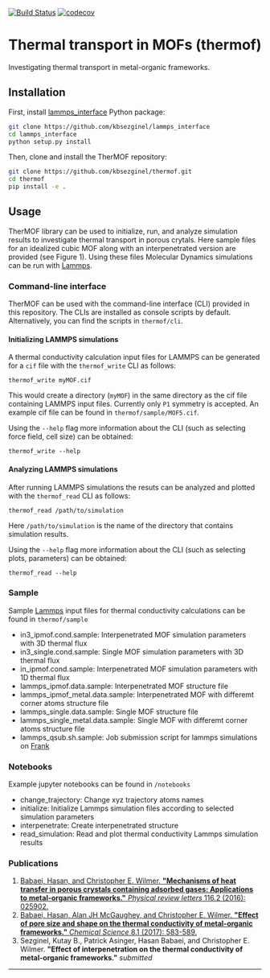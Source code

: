 [![Build Status](https://travis-ci.org/kbsezginel/thermof.svg?branch=master)](https://travis-ci.org/kbsezginel/thermof)
[![codecov](https://codecov.io/gh/kbsezginel/thermof/branch/master/graph/badge.svg)](https://codecov.io/gh/kbsezginel/thermof)

Thermal transport in MOFs (thermof)
===================================
Investigating thermal transport in metal-organic frameworks.

Installation
------------
First, install [lammps_interface](https://github.com/kbsezginel/lammps_interface) Python package:

```bash
git clone https://github.com/kbsezginel/lammps_interface
cd lammps_interface
python setup.py install
```

Then, clone and install the TherMOF repository:

```bash
git clone https://github.com/kbsezginel/thermof.git
cd thermof
pip install -e .
```

Usage
-----
TherMOF library can be used to initialize, run, and analyze simulation results to investigate thermal transport in porous crytals. Here sample files for an idealized cubic MOF along with an interpenetrated version are provided (see Figure 1). Using these files Molecular Dynamics simulations can be run with [Lammps].

### Command-line interface

TherMOF can be used with the command-line interface (CLI) provided in this repository. The CLIs are installed as console scripts by default. Alternatively, you can find the scripts in `thermof/cli`.

#### Initializing LAMMPS simulations

A thermal conductivity calculation input files for LAMMPS can be generated for a `cif` file with the `thermof_write` CLI as follows:
```
thermof_write myMOF.cif
```
This would create a directory (`myMOF`) in the same directory as the cif file containing LAMMPS input files. Currently only `P1` symmetry is accepted. An example cif file can be found in `thermof/sample/MOF5.cif`.


Using the `--help` flag more information about the CLI (such as selecting force field, cell size) can be obtained:
```
thermof_write --help
```

#### Analyzing LAMMPS simulations

After running LAMMPS simulations the resuts can be analyzed and plotted with the `thermof_read` CLI as follows:
```
thermof_read /path/to/simulation
```
Here `/path/to/simulation` is the name of the directory that contains simulation results.

Using the `--help` flag more information about the CLI (such as selecting plots, parameters) can be obtained:
```
thermof_read --help
```

### Sample
Sample [Lammps] input files for thermal conductivity calculations can be found in `thermof/sample`

-   in3_ipmof.cond.sample: Interpenetrated MOF simulation parameters with 3D thermal flux
-   in3_single.cond.sample: Single MOF simulation parameters with 3D thermal flux
-   in_ipmof.cond.sample: Interpenetrated MOF simulation parameters with 1D thermal flux
-   lammps_ipmof.data.sample: Interpenetrated MOF structure file
-   lammps_ipmof_metal.data.sample: Interpenetrated MOF with differemt corner atoms structure file
-   lammps_single.data.sample: Single MOF structure file
-   lammps_single_metal.data.sample: Single MOF with differemt corner atoms structure file
-   lammps_qsub.sh.sample: Job submission script for lammps simulations on [Frank]

### Notebooks
Example jupyter notebooks can be found in `/notebooks`

-   change_trajectory: Change xyz trajectory atoms names
-   initialize: Initialize Lammps simulation files according to selected simulation parameters
-   interpenetrate: Create interpenetrated structure
-   read_simulation: Read and plot thermal conductivity Lammps simulation results

### Publications

1. [Babaei, Hasan, and Christopher E. Wilmer. **"Mechanisms of heat transfer in porous crystals containing adsorbed gases: Applications to metal-organic frameworks."** *Physical review letters* 116.2 (2016): 025902.](https://journals.aps.org/prl/abstract/10.1103/PhysRevLett.116.025902)
2. [Babaei, Hasan, Alan JH McGaughey, and Christopher E. Wilmer. **"Effect of pore size and shape on the thermal conductivity of metal-organic frameworks."** *Chemical Science* 8.1 (2017): 583-589.](http://pubs.rsc.org/-/content/articlehtml/2016/sc/c6sc03704f)
3. Sezginel, Kutay B., Patrick Asinger, Hasan Babaei, and Christopher E. Wilmer. **"Effect of interpenetration on the thermal conductivity of metal-organic frameworks."** *submitted*

-------------------------------------------------------------------------
[Lammps]: http://lammps.sandia.gov/ "Lammps home page"
[Frank]: http://core.sam.pitt.edu/frank "Frank home page"
